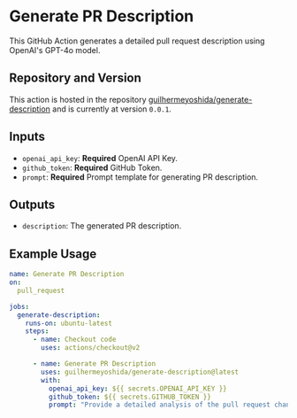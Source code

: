 # Generate PR Description

This GitHub Action generates a detailed pull request description using OpenAI's GPT-4o model.

## Repository and Version

This action is hosted in the repository [guilhermeyoshida/generate-description](https://github.com/guilhermeyoshida/generate-description) and is currently at version `0.0.1`.

## Inputs

- `openai_api_key`: **Required** OpenAI API Key.
- `github_token`: **Required** GitHub Token.
- `prompt`: **Required** Prompt template for generating PR description.

## Outputs

- `description`: The generated PR description.

## Example Usage

```yaml
name: Generate PR Description
on:
  pull_request

jobs:
  generate-description:
    runs-on: ubuntu-latest
    steps:
      - name: Checkout code
        uses: actions/checkout@v2

      - name: Generate PR Description
        uses: guilhermeyoshida/generate-description@latest
        with:
          openai_api_key: ${{ secrets.OPENAI_API_KEY }}
          github_token: ${{ secrets.GITHUB_TOKEN }}
          prompt: "Provide a detailed analysis of the pull request changes, focusing on the purpose and benefits of the modifications. Explain the technical improvements and enhancements introduced, and how they contribute to the overall project goals. Highlight any significant changes in functionality, performance, or security, and discuss the potential impacts on the system. Avoid listing file counts or line changes; instead, focus on the essence and rationale behind the changes."
```